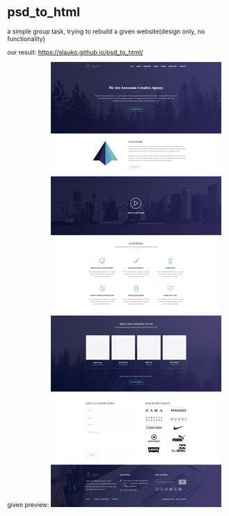 # psd_to_html

a simple group task, trying to rebuild a given website(design only, no functionality)

our result: 
https://slauko.github.io/psd_to_html/

given preview:
![Preview](/images/design.jpg)

